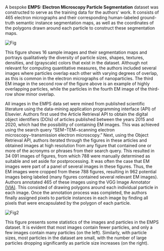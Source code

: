 A bespoke **EMPS: Electron Microscopy Particle Segmentation** dataset was constructed to serve as the training data for the authors' work. It consists of 465 electron micrographs and their corresponding human-labeled ground-truth semantic instance segmentation maps, as well as the coordinates of the polygons drawn around each particle to construct these segmentation maps.

![Fig](https://pubs.acs.org/cms/10.1021/acs.jcim.0c01455/asset/images/large/ci0c01455_0004.jpeg)

This figure shows 16 sample images and their segmentation maps and portrays qualitatively the diversity of particle sizes, shapes, textures, densities, and (grayscale) colors that exist in the dataset. Although not relevant for computing quantitative measures, the authors included several images where particles overlap each other with varying degrees of overlap, as this is common in the electron micrographs of nanoparticles. The third EM image in the second row of the figure above is an example of highly overlapping particles, while the particles in the fourth EM image of the third-row show minor overlap.

All images in the EMPS data set were mined from published scientific literature using the data-mining application programming interface (API) of Elsevier. Authors first used the Article Retrieval API to obtain the digital object identifiers (DOIs) of articles published between the years 2015 and 2020, which had the possibility of containing EM images. This was achieved using the search query “SEM−TEM−scanning electron microscopy−transmission electron microscopy.” Next, using the Object Retrieval API, authors iterated through the figures in these articles and obtained images at high resolution from any figure that contained one or more of the acronyms or phrases from their search query. This resulted in 34 091 images of figures, from which 788 were manually determined as suitable and set aside for postprocessing. It was often the case that EM images were part of a panel of several images in these figures. Thus, the EM images were cropped from these 788 figures, resulting in 962 potential images being labeled (many figures contained several relevant EM images). Authors annotated 465 of these images using the VGG Image Annotator [(VIA)](http://www.robots.ox.ac.uk/~vgg/software/via/). This consisted of drawing polygons around each individual particle in each image. Once the annotation process was completed, the authors finally assigned pixels to particle instances in each image by finding all pixels that were encapsulated by the polygon of each particle.

![Fig2](https://pubs.acs.org/cms/10.1021/acs.jcim.0c01455/asset/images/large/ci0c01455_0005.jpeg)

This figure presents some statistics of the images and particles in the EMPS dataset. It is evident that most images contain fewer particles, and only a few images contain many particles (on the left). Similarly, with particle sizes, most particles in the dataset are small, with the number of large particles dropping significantly as particle size increases (on the right).
